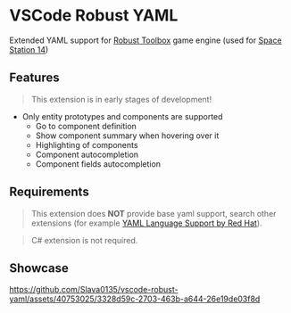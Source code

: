 # VSCode Robust YAML

Extended YAML support for [Robust Toolbox](https://github.com/space-wizards/RobustToolbox) game engine (used for [Space Station 14](https://github.com/space-wizards/space-station-14))

## Features

> This extension is in early stages of development!

* Only entity prototypes and components are supported
  * Go to component definition
  * Show component summary when hovering over it
  * Highlighting of components
  * Component autocompletion
  * Component fields autocompletion

## Requirements

> This extension does **NOT** provide base yaml support, search other extensions (for example [YAML Language Support by Red Hat](https://marketplace.visualstudio.com/items?itemName=redhat.vscode-yaml)).

> C# extension is not required.

## Showcase

https://github.com/Slava0135/vscode-robust-yaml/assets/40753025/3328d59c-2703-463b-a644-26e19de03f8d
